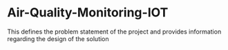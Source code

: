 # Air-Quality-Monitoring-IOT
This defines the problem statement of the project and provides information regarding the design of the solution 
